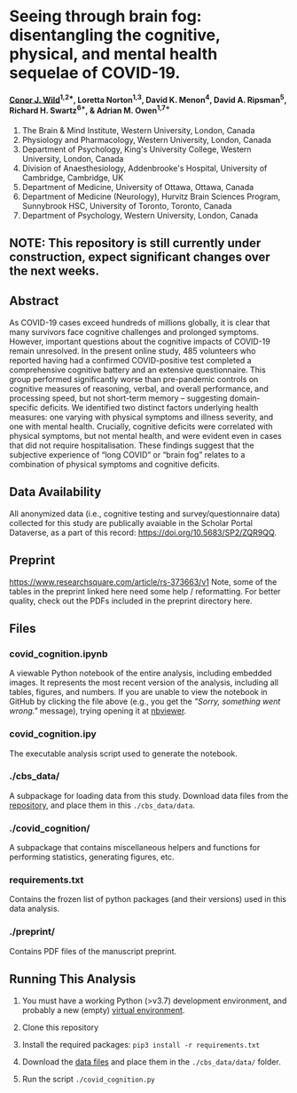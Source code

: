# Seeing through brain fog: disentangling the cognitive, physical, and mental health sequelae of COVID-19.

#### [Conor J. Wild](cwild@uwo.ca)<sup>1,2*</sup>, Loretta Norton<sup>1,3</sup>, David K. Menon<sup>4</sup>, David A. Ripsman<sup>5</sup>, Richard H. Swartz<sup>6+</sup>, & Adrian M. Owen<sup>1,7+</sup>

1.	The Brain & Mind Institute, Western University, London, Canada
2.	Physiology and Pharmacology, Western University, London, Canada
3.	Department of Psychology, King's University College, Western University, London, Canada
4.	Division of Anaesthesiology, Addenbrooke's Hospital, University of Cambridge, Cambridge, UK
5.	Department of Medicine, University of Ottawa, Ottawa, Canada
6.	Department of Medicine (Neurology), Hurvitz Brain Sciences Program, Sunnybrook HSC, University of Toronto, Toronto, Canada
7.	Department of Psychology, Western University, London, Canada

## NOTE: This repository is still currently under construction, expect significant changes over the next weeks.

## Abstract
As COVID-19 cases exceed hundreds of millions globally, it is clear that many survivors face cognitive challenges and prolonged symptoms. However, important questions about the cognitive impacts of COVID-19 remain unresolved. In the present online study, 485 volunteers who reported having had a confirmed COVID-positive test completed a comprehensive cognitive battery and an extensive questionnaire. This group performed significantly worse than pre-pandemic controls on cognitive measures of reasoning, verbal, and overall performance, and processing speed, but not short-term memory – suggesting domain-specific deficits. We identified two distinct factors underlying health measures: one varying with physical symptoms and illness severity, and one with mental health. Crucially, cognitive deficits were correlated with physical symptoms, but not mental health, and were evident even in cases that did not require hospitalisation. These findings suggest that the subjective experience of “long COVID” or “brain fog” relates to a combination of physical symptoms and cognitive deficits.

## Data Availability
All anonymized data (i.e., cognitive testing and survey/questionnaire data) collected for this study are publically avaiable in the Scholar Portal Dataverse, as a part of this record: https://doi.org/10.5683/SP2/ZQR9QQ.

## Preprint
https://www.researchsquare.com/article/rs-373663/v1
Note, some of the tables in the preprint linked here need some help / reformatting. For better quality, check out the PDFs included in the preprint directory here.

## Files

### covid_cognition.ipynb
A viewable Python notebook of the entire analysis, including embedded images. It represents the most recent version of the analysis, including all tables, figures, and numbers. If you are unable to view the notebook in GitHub by clicking the file above (e.g., you get the _"Sorry, something went wrong."_ message), trying opening it at [nbviewer](https://nbviewer.jupyter.org/github/TheOwenLab/2021-Wild-et-al-COVID-Cognition/blob/master/covid_cognition.ipynb?flush_cache=True).

###  covid_cognition.ipy
The executable analysis script used to generate the notebook.

### ./cbs_data/
A subpackage for loading data from this study. Download data files from the [repository](https://doi.org/10.5683/SP2/ZQR9QQ), and place them in this `./cbs_data/data`.

### ./covid_cognition/
A subpackage that contains miscellaneous helpers and functions for performing statistics, generating figures, etc.

### requirements.txt
Contains the frozen list of python packages (and their versions) used in this data analysis.

### ./preprint/
Contains PDF files of the manuscript preprint.


## Running This Analysis

1. You must have a working Python (>v3.7) development environment, and probably a new (empty) [virtual environment](https://virtualenvwrapper.readthedocs.io/en/latest/).

1. Clone this repository

1. Install the required packages: `pip3 install -r requirements.txt`

1. Download the [data files](https://dataverse.scholarsportal.info/dataset.xhtml?persistentId=doi:10.5683/SP2/ZQR9QQ) and place them in the `./cbs_data/data/` folder.

1. Run the script `./covid_cognition.py`

#
